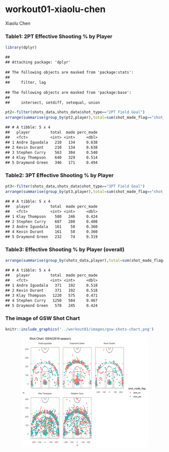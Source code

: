workout01-xiaolu-chen
================
Xiaolu Chen

### Table1: 2PT Effective Shooting % by Player

``` r
library(dplyr)
```

    ## 
    ## Attaching package: 'dplyr'

    ## The following objects are masked from 'package:stats':
    ## 
    ##     filter, lag

    ## The following objects are masked from 'package:base':
    ## 
    ##     intersect, setdiff, setequal, union

``` r
pt2<-filter(shots_data,shots_data$shot_type=="2PT Field Goal")
arrange(summarise(group_by(pt2,player),total=sum(shot_made_flag=="shot_yes"|shot_made_flag=="shot_no"),made=sum(shot_made_flag=="shot_yes"),perc_made=made/total),desc(perc_made))
```

    ## # A tibble: 5 x 4
    ##   player         total  made perc_made
    ##   <fct>          <int> <int>     <dbl>
    ## 1 Andre Iguodala   210   134     0.638
    ## 2 Kevin Durant     210   134     0.638
    ## 3 Stephen Curry    563   304     0.540
    ## 4 Klay Thompson    640   329     0.514
    ## 5 Draymond Green   346   171     0.494

### Table2: 3PT Effective Shooting % by Player

``` r
pt3<-filter(shots_data,shots_data$shot_type=="3PT Field Goal")
arrange(summarise(group_by(pt3,player),total=sum(shot_made_flag=="shot_yes"|shot_made_flag=="shot_no"),made=sum(shot_made_flag=="shot_yes"),perc_made=made/total),desc(perc_made))
```

    ## # A tibble: 5 x 4
    ##   player         total  made perc_made
    ##   <fct>          <int> <int>     <dbl>
    ## 1 Klay Thompson    580   246     0.424
    ## 2 Stephen Curry    687   280     0.408
    ## 3 Andre Iguodala   161    58     0.360
    ## 4 Kevin Durant     161    58     0.360
    ## 5 Draymond Green   232    74     0.319

### Table3: Effective Shooting % by Player (overall)

``` r
arrange(summarise(group_by(shots_data,player),total=sum(shot_made_flag=="shot_yes"|shot_made_flag=="shot_no"),made=sum(shot_made_flag=="shot_yes"),perc_made=made/total),desc(perc_made))
```

    ## # A tibble: 5 x 4
    ##   player         total  made perc_made
    ##   <fct>          <int> <int>     <dbl>
    ## 1 Andre Iguodala   371   192     0.518
    ## 2 Kevin Durant     371   192     0.518
    ## 3 Klay Thompson   1220   575     0.471
    ## 4 Stephen Curry   1250   584     0.467
    ## 5 Draymond Green   578   245     0.424

### The image of GSW Shot Chart

``` r
knitr::include_graphics('../workout01/images/gsw-shots-chart.png')
```

<img src="../workout01/images/gsw-shots-chart.png" width="80%" style="display: block; margin: auto;" />
